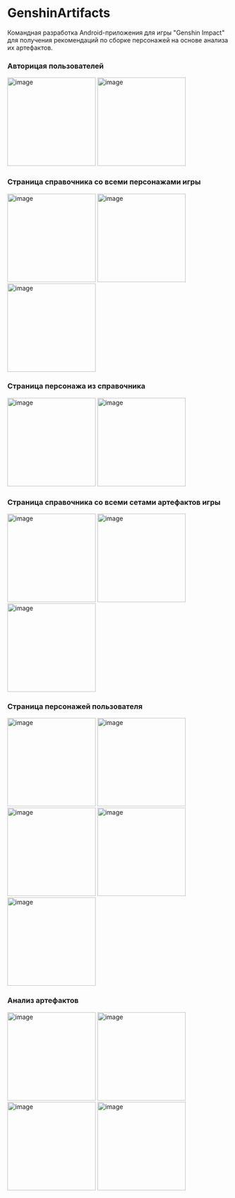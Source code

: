 # GenshinArtifacts
Командная разработка Android-приложения для игры "Genshin Impact" для получения рекомендаций по сборке персонажей на основе анализа их артефактов.

### Авторицая пользователей
<img width="200" alt="image" src="https://github.com/AnastasiaMarken/GenshinArtifacts/assets/101307775/6e3669d0-7216-4b6a-95db-757f8f3dc4f5">
<img width="200" alt="image" src="https://github.com/AnastasiaMarken/GenshinArtifacts/assets/101307775/058fd2e9-b1b0-4d5f-bca9-c8abd2159f2f">

### Страница справочника со всеми персонажами игры
<img width="200" alt="image" src="https://github.com/AnastasiaMarken/GenshinArtifacts/assets/101307775/9b73e593-1420-4d81-9fd4-fcbddc360d04">
<img width="200" alt="image" src="https://github.com/AnastasiaMarken/GenshinArtifacts/assets/101307775/de35210d-0ceb-43fa-af73-342caf07296f">
<img width="200" alt="image" src="https://github.com/AnastasiaMarken/GenshinArtifacts/assets/101307775/5a2bc49f-52f3-4e94-a80d-66f9e5eae8b1">

### Страница персонажа из справочника
<img width="200" alt="image" src="https://github.com/AnastasiaMarken/GenshinArtifacts/assets/101307775/8493cfb3-d1b4-45e5-aa4a-4642adef8c2e">
<img width="200" alt="image" src="https://github.com/AnastasiaMarken/GenshinArtifacts/assets/101307775/b085c92f-9d02-46d5-88ea-9859a239e5b2">

### Страница справочника со всеми сетами артефактов игры
<img width="200" alt="image" src="https://github.com/AnastasiaMarken/GenshinArtifacts/assets/101307775/4c983d4e-7cb4-4639-a271-1cce87ccd84c">
<img width="200" alt="image" src="https://github.com/AnastasiaMarken/GenshinArtifacts/assets/101307775/adabe370-f39a-4e6d-876e-e9c5c5c87bad">
<img width="200" alt="image" src="https://github.com/AnastasiaMarken/GenshinArtifacts/assets/101307775/1d7bb258-7f6f-4348-8fe6-888801ba8d4e">

### Страница персонажей пользователя
<img width="200" alt="image" src="https://github.com/AnastasiaMarken/GenshinArtifacts/assets/101307775/bcd7e94f-0d54-4de7-acfb-304d68317f2e">
<img width="200" alt="image" src="https://github.com/AnastasiaMarken/GenshinArtifacts/assets/101307775/8fb72fea-2cdc-414f-9d4a-ca89ecb20a9f">
<img width="200" alt="image" src="https://github.com/AnastasiaMarken/GenshinArtifacts/assets/101307775/e938528f-ef50-4e8d-b854-a56f768d3ed5">
<img width="200" alt="image" src="https://github.com/AnastasiaMarken/GenshinArtifacts/assets/101307775/09a77f07-5bb2-4f0a-81ab-38a0c8eb870d">
<img width="200" alt="image" src="https://github.com/AnastasiaMarken/GenshinArtifacts/assets/101307775/8f71d4e9-d2db-4f5a-a07c-2fef449ba9f5">

### Анализ артефактов
<img width="200" alt="image" src="https://github.com/AnastasiaMarken/GenshinArtifacts/assets/101307775/15f67dfb-972d-4360-82ec-7fb3b9b27830">
<img width="200" alt="image" src="https://github.com/AnastasiaMarken/GenshinArtifacts/assets/101307775/0fbce1b4-f740-4d86-8e09-862310dd5a41">
<img width="200" alt="image" src="https://github.com/AnastasiaMarken/GenshinArtifacts/assets/101307775/1b5faf61-f974-42a3-a92e-a978ca673c62">
<img width="200" alt="image" src="https://github.com/AnastasiaMarken/GenshinArtifacts/assets/101307775/bc79778d-d04f-4fc5-8c7d-30bb9263cb68">
